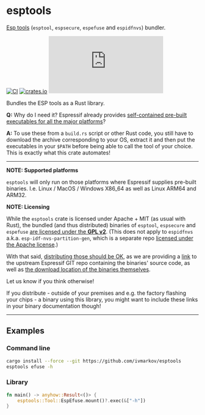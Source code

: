 # esptools

[Esp tools](https://github.com/espressif/esptool) (`esptool`, `espsecure`, `espefuse` and `espidfnvs`) bundler.

[![CI](https://github.com/ivmarkov/esptools/actions/workflows/ci.yml/badge.svg)](https://github.com/ivmarkov/esptools/actions/workflows/ci.yml)
[![crates.io](https://img.shields.io/crates/v/esptools.svg)](https://crates.io/crates/esptools)
[![Matrix](https://img.shields.io/matrix/esp-rs:matrix.org?label=join%20matrix&color=BEC5C9&logo=matrix)](https://matrix.to/#/#esp-rs:matrix.org)

Bundles the ESP tools as a Rust library.

**Q:** Why do I need it? Espressif already provides [self-contained pre-built executables for all the major platforms](https://github.com/espressif/esptool/releases/tag/v4.8.1)?

**A:** To use these from a `build.rs` script or other Rust code, you still have to download the archive corresponding to your OS, extract it
   and then put the executables in your `$PATH` before being able to call the tool of your choice.
   This is exactly what this crate automates!

---
**NOTE: Supported platforms**

`esptools` will only run on those platforms where Espressif supplies pre-built binaries. I.e. Linux / MacOS / Windows X86_64 as well as Linux ARM64 and ARM32.

**NOTE: Licensing**

While the `esptools` crate is licensed under Apache + MIT (as usual with Rust), the bundled (and thus distributed) binaries of `esptool`, `espsecure` and `espefuse` [are licensed under the **GPL v2**](https://github.com/espressif/esptool/blob/master/LICENSE). (This does not apply to `espidfnvs` 
a.k.a. `esp-idf-nvs-partition-gen`, which is a separate repo [licensed under the Apache license](https://github.com/espressif/esp-idf-nvs-partition-gen/blob/main/LICENSE).)

With that said, [distributing those should be OK](https://www.reddit.com/r/opensource/comments/nok8lg/include_binaries_of_a_gpl_licensed_program/), as we are providing a [link](https://github.com/espressif/esptool) to the upstream Espressif GIT repo containing the binaries' source code, as well as [the download location of the binaries themselves](https://github.com/espressif/esptool/releases/tag/v4.8.1).

Let us know if you think otherwise!

If you distribute - outside of your premises and e.g. the factory flashing your chips - a binary using this library, you might want to include these links in your binary documentation though!

---

## Examples

### Command line

```sh
cargo install --force --git https://github.com/ivmarkov/esptools
esptools efuse -h
```

### Library

```rust
fn main() -> anyhow::Result<()> {
    esptools::Tool::EspEfuse.mount()?.exec(&["-h"])
}
```
